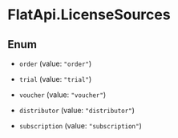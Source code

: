 # FlatApi.LicenseSources

## Enum


* `order` (value: `"order"`)

* `trial` (value: `"trial"`)

* `voucher` (value: `"voucher"`)

* `distributor` (value: `"distributor"`)

* `subscription` (value: `"subscription"`)


